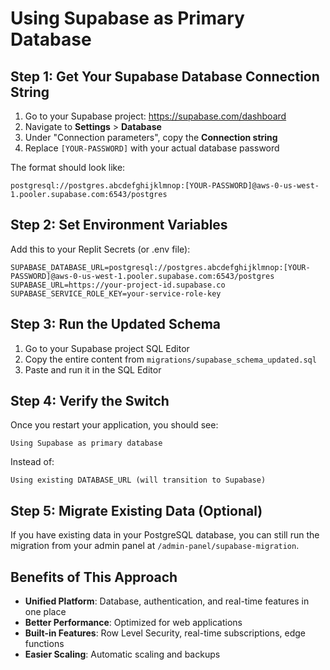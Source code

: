 
# Using Supabase as Primary Database

## Step 1: Get Your Supabase Database Connection String

1. Go to your Supabase project: https://supabase.com/dashboard
2. Navigate to **Settings** > **Database**
3. Under "Connection parameters", copy the **Connection string**
4. Replace `[YOUR-PASSWORD]` with your actual database password

The format should look like:
```
postgresql://postgres.abcdefghijklmnop:[YOUR-PASSWORD]@aws-0-us-west-1.pooler.supabase.com:6543/postgres
```

## Step 2: Set Environment Variables

Add this to your Replit Secrets (or .env file):

```
SUPABASE_DATABASE_URL=postgresql://postgres.abcdefghijklmnop:[YOUR-PASSWORD]@aws-0-us-west-1.pooler.supabase.com:6543/postgres
SUPABASE_URL=https://your-project-id.supabase.co
SUPABASE_SERVICE_ROLE_KEY=your-service-role-key
```

## Step 3: Run the Updated Schema

1. Go to your Supabase project SQL Editor
2. Copy the entire content from `migrations/supabase_schema_updated.sql`
3. Paste and run it in the SQL Editor

## Step 4: Verify the Switch

Once you restart your application, you should see:
```
Using Supabase as primary database
```

Instead of:
```
Using existing DATABASE_URL (will transition to Supabase)
```

## Step 5: Migrate Existing Data (Optional)

If you have existing data in your PostgreSQL database, you can still run the migration from your admin panel at `/admin-panel/supabase-migration`.

## Benefits of This Approach

- **Unified Platform**: Database, authentication, and real-time features in one place
- **Better Performance**: Optimized for web applications
- **Built-in Features**: Row Level Security, real-time subscriptions, edge functions
- **Easier Scaling**: Automatic scaling and backups
